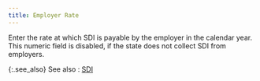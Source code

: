 ```yaml
---
title: Employer Rate
---
```



Enter the rate at which SDI is payable by the employer in the calendar  year. This numeric field is disabled, if the state does not collect SDI  from employers.


{:.see_also}
See also
: [SDI](JavaScript:RelatedTopics1.Click())<!--Metadata type="DesignerControl" startspan
<object CLASSID="clsid:ADB880A6-D8FF-11CF-9377-00AA003B7A11"
	ID=RelatedTopics1
	TYPE="application/x-oleobject">
</object>-->

<object classid="clsid:ADB880A6-D8FF-11CF-9377-00AA003B7A11" id="RelatedTopics1" type="application/x-oleobject"> 
 <param name="Command" value="Related Topics">
<param name="Window" value="second">
<param name="Item1" value="SDI;{{site.prl_chm}}/setup/suta-sdi-setup/sdi.html">
</object><!--Metadata type="DesignerControl" endspan-->
